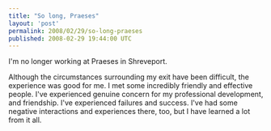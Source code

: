 ```yaml
---
title: "So long, Praeses"
layout: 'post'
permalink: 2008/02/29/so-long-praeses
published: 2008-02-29 19:44:00 UTC
---
```

I'm no longer working at Praeses in Shreveport.

Although the circumstances surrounding my exit have been difficult, the experience was good for me. I met some incredibly friendly and effective people. I've experienced genuine concern for my professional development, and friendship. I've experienced failures and success. I've had some negative interactions and experiences there, too, but I have learned a lot from it all.
